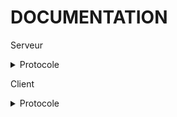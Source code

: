 # DOCUMENTATION

Serveur
<details>
<summary>Protocole</summary>

| Id  | Taille | Title | Description |
| --- | --- | --- | --- |
| 0x00 | 1 bytes | Version du protocole | Byte null pour le protocole version 0 |
| 0x01 | 1 bytes | Ping | Envoyée Périodiquement pour savoir si le joueur est toujours connecter |
| 0x02 | 16 bytes | Infos | Infos a donner au joueurs tels que La taille de la map, position du joueur|
| 0x03 | Sizex* Sizey bytes | Map | String des données de la map |
| 0x04 | 16bytes | Modification Serveur | Toutes les infos des autres joueurs |
| 0x05 | 16bytes | Nouveau AUtre Joueurs | Notifie q'un nouveau joueur arrive |
| 0x08 | 16bytes | Deconextion Autre Joueurs | Notifie q'un nouveau joueur se deconecte |
| 0x06 | 16bytes | teleporte de force le joueur | Teleporte le joueurs à un autre endroit |
| 0x09 | 16bytes | Message dans le chat | Nouveau message dans le chat |
</details>

Client
<details>
<summary>Protocole</summary>

| Id  | Taille | Title | Description |
| --- | --- | --- | --- |
| 0x00 | 1 bytes | Version du protocole | Byte null pour le protocole version 0 |
| 0x01 | 1 bytes | Ping | Envoyée Périodiquement pour savoir si le joueur est toujours connecter |
| 0x02 | 16 bytes | Infos | Infos a donner au joueurs tels que La taille de la map, position du joueur|
| 0x03 | Sizex* Sizey bytes | Map | String des données de la map |
| 0x04 | 16bytes | Modification Serveur | Toutes les infos des autres joueurs |
| 0x05 | 16bytes | Nouveau AUtre Joueurs | Notifie q'un nouveau joueur arrive |
| 0x08 | 16bytes | Deconextion Autre Joueurs | Notifie q'un nouveau joueur se deconecte |
| 0x06 | 16bytes | teleporte de force le joueur | Teleporte le joueurs à un autre endroit |
| 0x09 | 16bytes | Message dans le chat | Nouveau message dans le chat |
</details>
